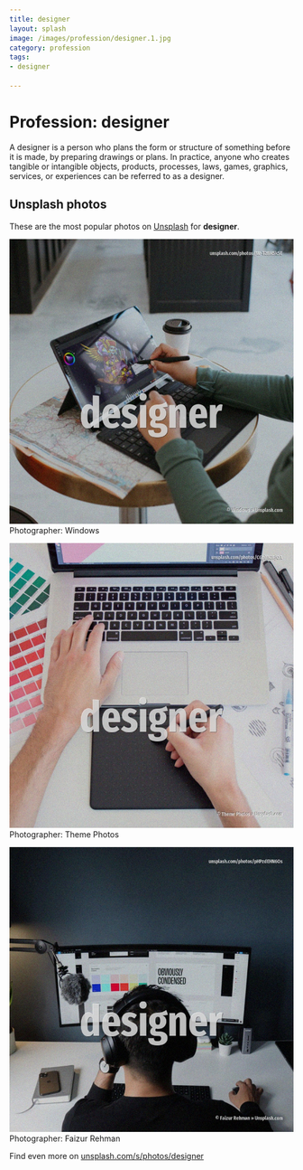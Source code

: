 ```yaml
---
title: designer
layout: splash
image: /images/profession/designer.1.jpg
category: profession
tags:
- designer

---
```

# Profession: designer

A designer is a person who plans the form or structure of something before it is made, by preparing  drawings or plans.  In practice, anyone who creates tangible or intangible objects, products, processes, laws, games,  graphics, services, or experiences can be referred to as a designer.  

 
## Unsplash photos
These are the most popular photos on [Unsplash](https://unsplash.com) for **designer**.
 
![designer](/images/profession/designer.1.jpg)
Photographer:  Windows
 
![designer](/images/profession/designer.2.jpg)
Photographer:  Theme Photos
 
![designer](/images/profession/designer.3.jpg)
Photographer:  Faizur Rehman
 
Find even more on [unsplash.com/s/photos/designer](https://unsplash.com/s/photos/designer)
 
